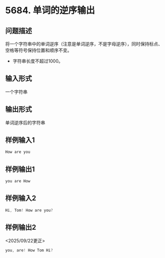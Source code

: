 # 5684. 单词的逆序输出

## 问题描述

将一个字符串中的单词逆序（注意是单词逆序，不是字母逆序），同时保持标点、空格等符号保持位置和顺序不变。

- 字符串长度不超过1000。

## 输入形式

一个字符串

## 输出形式

单词逆序后的字符串

## 样例输入1

```c
How are you
```

## 样例输出1

```c
you are How
```

## 样例输入2

```c
Hi, Tom! How are you?
```

## 样例输出2

<2025/09/22更正>

```c
you, are! How Tom Hi?
```
